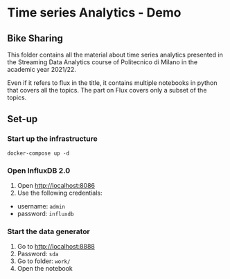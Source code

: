 # Time series Analytics - Demo
## Bike Sharing

This folder contains all the material about time series analytics presented in the Streaming Data Analytics course of Politecnico di Milano in the academic year 2021/22.

Even if it refers to flux in the title, it contains multiple notebooks in python that covers all the topics. The part on Flux covers only a subset of the topics.

## Set-up
### Start up the infrastructure

`docker-compose up -d`

### Open InfluxDB 2.0

1. Open [http://localhost:8086](http://localhost:8086)
2. Use the following credentials:
  * username: `admin`
  * password: `influxdb`

### Start the data generator

1.  Go to [http://localhost:8888](http://localhost:8888)
2.  Password: `sda`
3.  Go to folder: `work/`
4.  Open the notebook






